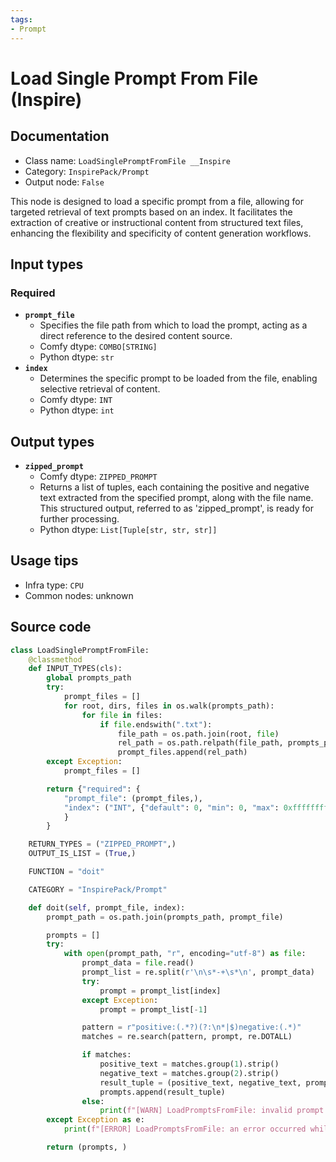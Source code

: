 ```yaml
---
tags:
- Prompt
---
```


# Load Single Prompt From File (Inspire)
## Documentation
- Class name: `LoadSinglePromptFromFile __Inspire`
- Category: `InspirePack/Prompt`
- Output node: `False`

This node is designed to load a specific prompt from a file, allowing for targeted retrieval of text prompts based on an index. It facilitates the extraction of creative or instructional content from structured text files, enhancing the flexibility and specificity of content generation workflows.
## Input types
### Required
- **`prompt_file`**
    - Specifies the file path from which to load the prompt, acting as a direct reference to the desired content source.
    - Comfy dtype: `COMBO[STRING]`
    - Python dtype: `str`
- **`index`**
    - Determines the specific prompt to be loaded from the file, enabling selective retrieval of content.
    - Comfy dtype: `INT`
    - Python dtype: `int`
## Output types
- **`zipped_prompt`**
    - Comfy dtype: `ZIPPED_PROMPT`
    - Returns a list of tuples, each containing the positive and negative text extracted from the specified prompt, along with the file name. This structured output, referred to as 'zipped_prompt', is ready for further processing.
    - Python dtype: `List[Tuple[str, str, str]]`
## Usage tips
- Infra type: `CPU`
- Common nodes: unknown


## Source code
```python
class LoadSinglePromptFromFile:
    @classmethod
    def INPUT_TYPES(cls):
        global prompts_path
        try:
            prompt_files = []
            for root, dirs, files in os.walk(prompts_path):
                for file in files:
                    if file.endswith(".txt"):
                        file_path = os.path.join(root, file)
                        rel_path = os.path.relpath(file_path, prompts_path)
                        prompt_files.append(rel_path)
        except Exception:
            prompt_files = []

        return {"required": {
            "prompt_file": (prompt_files,),
            "index": ("INT", {"default": 0, "min": 0, "max": 0xffffffffffffffff}),
            }
        }

    RETURN_TYPES = ("ZIPPED_PROMPT",)
    OUTPUT_IS_LIST = (True,)

    FUNCTION = "doit"

    CATEGORY = "InspirePack/Prompt"

    def doit(self, prompt_file, index):
        prompt_path = os.path.join(prompts_path, prompt_file)

        prompts = []
        try:
            with open(prompt_path, "r", encoding="utf-8") as file:
                prompt_data = file.read()
                prompt_list = re.split(r'\n\s*-+\s*\n', prompt_data)
                try:
                    prompt = prompt_list[index]
                except Exception:
                    prompt = prompt_list[-1]

                pattern = r"positive:(.*?)(?:\n*|$)negative:(.*)"
                matches = re.search(pattern, prompt, re.DOTALL)

                if matches:
                    positive_text = matches.group(1).strip()
                    negative_text = matches.group(2).strip()
                    result_tuple = (positive_text, negative_text, prompt_file)
                    prompts.append(result_tuple)
                else:
                    print(f"[WARN] LoadPromptsFromFile: invalid prompt format in '{prompt_file}'")
        except Exception as e:
            print(f"[ERROR] LoadPromptsFromFile: an error occurred while processing '{prompt_file}': {str(e)}")

        return (prompts, )

```

